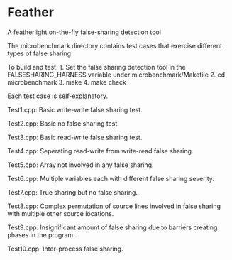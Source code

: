 # Feather
A featherlight on-the-fly false-sharing detection tool

The microbenchmark directory contains test cases that exercise different types of false sharing. 

To build and test:
	1. Set the false sharing detection tool in the FALSESHARING_HARNESS variable under microbenchmark/Makefile
	2. cd microbenchmark
	3. make
	4. make check

Each test case is self-explanatory. 

Test1.cpp: Basic write-write false sharing test.

Test2.cpp: Basic no false sharing test.

Test3.cpp: Basic read-write false sharing test.

Test4.cpp: Seperating read-write from write-read false sharing.

Test5.cpp: Array not involved in any false sharing.

Test6.cpp: Multiple variables each with different false sharing severity.

Test7.cpp: True sharing but no false sharing.

Test8.cpp: Complex permutation of source lines involved in false sharing with multiple other source locations.

Test9.cpp: Insignificant amount of false sharing due to barriers creating phases in the program.

Test10.cpp: Inter-process false sharing.

